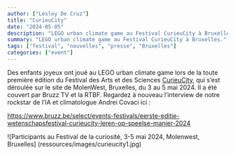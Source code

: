```yaml
---
author: ["Lesley De Cruz"]
title: "CurieuCity"
date: "2024-05-05"
description: "LEGO urban climate game au Festival CurieuCity à Bruxelles."
summary: "LEGO urban climate game au Festival CurieuCity à Bruxelles."
tags: ["festival", "nouvelles", "presse", "Bruxelles"]
categories: ["event"]
---
```


Des enfants joyeux ont joué au LEGO urban climate game lors de la toute première édition du Festival des Arts et des Sciences [CurieuCity](https://curieucity.brussels/en/edition/molenbeek/), qui s’est déroulée sur le site de MolenWest, Bruxelles, du 3 au 5 mai 2024. Il a été couvert par Bruzz TV et la RTBF. Regardez à nouveau l’interview de notre rockstar de l’IA et climatologue Andrei Covaci ici :     

<https://www.bruzz.be/select/events-festivals/eerste-editie-wetenschapsfestival-curieucity-leren-op-speelse-manier-2024>  

![Participants au Festival de la curiosité, 3-5 mai 2024, Molenwest, Bruxelles] (ressources/images/curieucity1.jpg) 
